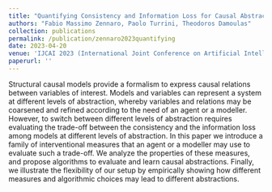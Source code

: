 ```yaml
---
title: "Quantifying Consistency and Information Loss for Causal Abstraction Learning"
authors: "Fabio Massimo Zennaro, Paolo Turrini, Theodoros Damoulas"
collection: publications
permalink: /publication/zennaro2023quantifying
date: 2023-04-20
venue: 'IJCAI 2023 (International Joint Conference on Artificial Intelligence)'
paperurl: ''
---
```


Structural causal models provide a formalism to express causal relations between variables of interest. Models and variables can represent a system at different levels of abstraction, whereby variables and relations may be coarsened and refined according to the need of an agent or a modeller. However, to switch between different levels of abstraction requires evaluating the trade-off between the consistency and the information loss among models at different levels of abstraction. In this paper we introduce a family of interventional measures that an agent or a modeller may use to evaluate such a trade-off. We analyze the properties of these measures, and propose algorithms to evaluate and learn causal abstractions. Finally, we illustrate the flexibility of our setup by empirically showing how different measures and algorithmic choices may lead to different abstractions.
